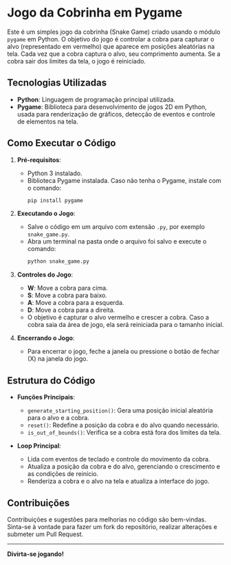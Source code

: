 # Jogo da Cobrinha em Pygame

Este é um simples jogo da cobrinha (Snake Game) criado usando o módulo `pygame` em Python. O objetivo do jogo é controlar a cobra para capturar o alvo (representado em vermelho) que aparece em posições aleatórias na tela. Cada vez que a cobra captura o alvo, seu comprimento aumenta. Se a cobra sair dos limites da tela, o jogo é reiniciado.

## Tecnologias Utilizadas

- **Python**: Linguagem de programação principal utilizada.
- **Pygame**: Biblioteca para desenvolvimento de jogos 2D em Python, usada para renderização de gráficos, detecção de eventos e controle de elementos na tela.

## Como Executar o Código

1. **Pré-requisitos**:
   - Python 3 instalado.
   - Biblioteca Pygame instalada. Caso não tenha o Pygame, instale com o comando:
     ```bash
     pip install pygame
     ```

2. **Executando o Jogo**:
   - Salve o código em um arquivo com extensão `.py`, por exemplo `snake_game.py`.
   - Abra um terminal na pasta onde o arquivo foi salvo e execute o comando:
     ```bash
     python snake_game.py
     ```

3. **Controles do Jogo**:
   - **W**: Move a cobra para cima.
   - **S**: Move a cobra para baixo.
   - **A**: Move a cobra para a esquerda.
   - **D**: Move a cobra para a direita.
   - O objetivo é capturar o alvo vermelho e crescer a cobra. Caso a cobra saia da área de jogo, ela será reiniciada para o tamanho inicial.

4. **Encerrando o Jogo**:
   - Para encerrar o jogo, feche a janela ou pressione o botão de fechar (X) na janela do jogo.

## Estrutura do Código

- **Funções Principais**:
  - `generate_starting_position()`: Gera uma posição inicial aleatória para o alvo e a cobra.
  - `reset()`: Redefine a posição da cobra e do alvo quando necessário.
  - `is_out_of_bounds()`: Verifica se a cobra está fora dos limites da tela.

- **Loop Principal**:
  - Lida com eventos de teclado e controle do movimento da cobra.
  - Atualiza a posição da cobra e do alvo, gerenciando o crescimento e as condições de reinício.
  - Renderiza a cobra e o alvo na tela e atualiza a interface do jogo.

## Contribuições

Contribuições e sugestões para melhorias no código são bem-vindas. Sinta-se à vontade para fazer um fork do repositório, realizar alterações e submeter um Pull Request.

---

**Divirta-se jogando!**
